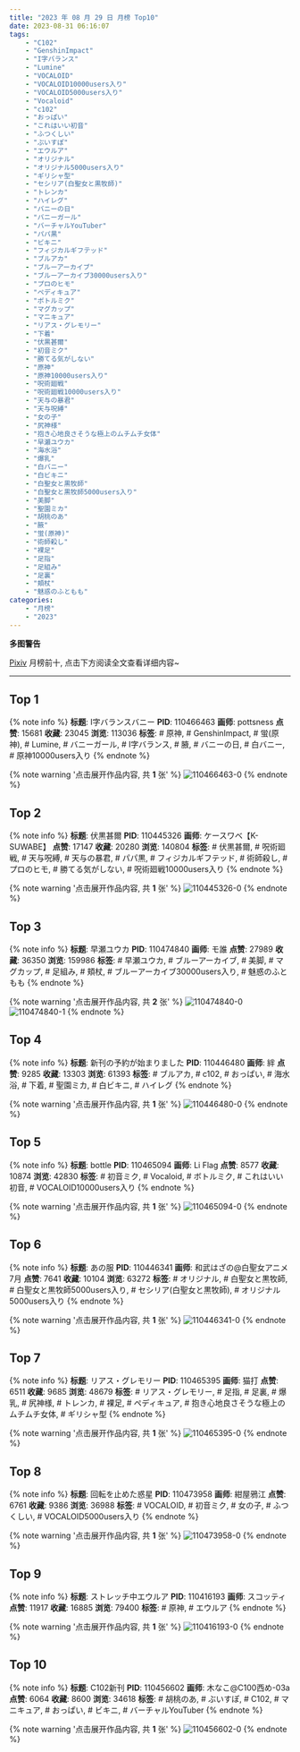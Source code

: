 ```yaml
---
title: "2023 年 08 月 29 日 月榜 Top10"
date: 2023-08-31 06:16:07
tags:
    - "C102"
    - "GenshinImpact"
    - "I字バランス"
    - "Lumine"
    - "VOCALOID"
    - "VOCALOID10000users入り"
    - "VOCALOID5000users入り"
    - "Vocaloid"
    - "c102"
    - "おっぱい"
    - "これはいい初音"
    - "ふつくしい"
    - "ぶいすぽ"
    - "エウルア"
    - "オリジナル"
    - "オリジナル5000users入り"
    - "ギリシャ型"
    - "セシリア(白聖女と黒牧師)"
    - "トレンカ"
    - "ハイレグ"
    - "バニーの日"
    - "バニーガール"
    - "バーチャルYouTuber"
    - "パパ黒"
    - "ビキニ"
    - "フィジカルギフテッド"
    - "ブルアカ"
    - "ブルーアーカイブ"
    - "ブルーアーカイブ30000users入り"
    - "プロのヒモ"
    - "ペディキュア"
    - "ボトルミク"
    - "マグカップ"
    - "マニキュア"
    - "リアス・グレモリー"
    - "下着"
    - "伏黒甚爾"
    - "初音ミク"
    - "勝てる気がしない"
    - "原神"
    - "原神10000users入り"
    - "呪術廻戦"
    - "呪術廻戦10000users入り"
    - "天与の暴君"
    - "天与呪縛"
    - "女の子"
    - "尻神様"
    - "抱き心地良さそうな極上のムチムチ女体"
    - "早瀬ユウカ"
    - "海水浴"
    - "爆乳"
    - "白バニー"
    - "白ビキニ"
    - "白聖女と黒牧師"
    - "白聖女と黒牧師5000users入り"
    - "美脚"
    - "聖園ミカ"
    - "胡桃のあ"
    - "腋"
    - "蛍(原神)"
    - "術師殺し"
    - "裸足"
    - "足指"
    - "足組み"
    - "足裏"
    - "頬杖"
    - "魅惑のふともも"
categories:
    - "月榜"
    - "2023"
---
```


<i class="fa fa-triangle-exclamation"></i>**多图警告**<i class="fa fa-triangle-exclamation"></i>

[Pixiv](https://www.pixiv.net/) 月榜前十, 点击下方阅读全文查看详细内容~

<!-- more -->

---

## Top 1

{% note info %}
**标题**: I字バランスバニー
**PID**: 110466463 **画师**: pottsness
**点赞**: 15681 **收藏**: 23045 **浏览**: 113036
**标签**: # 原神, # GenshinImpact, # 蛍(原神), # Lumine, # バニーガール, # I字バランス, # 腋, # バニーの日, # 白バニー, # 原神10000users入り
{% endnote %}

{% note warning '点击展开作品内容, 共 **1** 张' %}
![110466463-0](https://i.pixiv.re/img-original/img/2023/08/02/20/00/12/110466463_p0.jpg)
{% endnote %}

## Top 2

{% note info %}
**标题**: 伏黒甚爾
**PID**: 110445326 **画师**: ケースワベ【K-SUWABE】
**点赞**: 17147 **收藏**: 20280 **浏览**: 140804
**标签**: # 伏黒甚爾, # 呪術廻戦, # 天与呪縛, # 天与の暴君, # パパ黒, # フィジカルギフテッド, # 術師殺し, # プロのヒモ, # 勝てる気がしない, # 呪術廻戦10000users入り
{% endnote %}

{% note warning '点击展开作品内容, 共 **1** 张' %}
![110445326-0](https://i.pixiv.re/img-original/img/2023/08/02/00/01/17/110445326_p0.jpg)
{% endnote %}

## Top 3

{% note info %}
**标题**: 早瀬ユウカ
**PID**: 110474840 **画师**: モ誰
**点赞**: 27989 **收藏**: 36350 **浏览**: 159986
**标签**: # 早瀬ユウカ, # ブルーアーカイブ, # 美脚, # マグカップ, # 足組み, # 頬杖, # ブルーアーカイブ30000users入り, # 魅惑のふともも
{% endnote %}

{% note warning '点击展开作品内容, 共 **2** 张' %}
![110474840-0](https://i.pixiv.re/img-original/img/2023/08/03/00/01/22/110474840_p0.jpg)
![110474840-1](https://i.pixiv.re/img-original/img/2023/08/03/00/01/22/110474840_p1.jpg)
{% endnote %}

## Top 4

{% note info %}
**标题**: 新刊の予約が始まりました
**PID**: 110446480 **画师**: 絆
**点赞**: 9285 **收藏**: 13303 **浏览**: 61393
**标签**: # ブルアカ, # c102, # おっぱい, # 海水浴, # 下着, # 聖園ミカ, # 白ビキニ, # ハイレグ
{% endnote %}

{% note warning '点击展开作品内容, 共 **1** 张' %}
![110446480-0](https://i.pixiv.re/img-original/img/2023/08/02/00/30/39/110446480_p0.jpg)
{% endnote %}

## Top 5

{% note info %}
**标题**: bottle
**PID**: 110465094 **画师**: Li Flag
**点赞**: 8577 **收藏**: 10874 **浏览**: 42830
**标签**: # 初音ミク, # Vocaloid, # ボトルミク, # これはいい初音, # VOCALOID10000users入り
{% endnote %}

{% note warning '点击展开作品内容, 共 **1** 张' %}
![110465094-0](https://i.pixiv.re/img-original/img/2023/08/02/19/05/05/110465094_p0.jpg)
{% endnote %}

## Top 6

{% note info %}
**标题**: あの服
**PID**: 110446341 **画师**: 和武はざの@白聖女アニメ7月
**点赞**: 7641 **收藏**: 10104 **浏览**: 63272
**标签**: # オリジナル, # 白聖女と黒牧師, # 白聖女と黒牧師5000users入り, # セシリア(白聖女と黒牧師), # オリジナル5000users入り
{% endnote %}

{% note warning '点击展开作品内容, 共 **1** 张' %}
![110446341-0](https://i.pixiv.re/img-original/img/2023/08/02/00/26/48/110446341_p0.jpg)
{% endnote %}

## Top 7

{% note info %}
**标题**: リアス・グレモリー
**PID**: 110465395 **画师**: 猫打
**点赞**: 6511 **收藏**: 9685 **浏览**: 48679
**标签**: # リアス・グレモリー, # 足指, # 足裏, # 爆乳, # 尻神様, # トレンカ, # 裸足, # ペディキュア, # 抱き心地良さそうな極上のムチムチ女体, # ギリシャ型
{% endnote %}

{% note warning '点击展开作品内容, 共 **1** 张' %}
![110465395-0](https://i.pixiv.re/img-original/img/2023/08/02/19/53/13/110465395_p0.jpg)
{% endnote %}

## Top 8

{% note info %}
**标题**: 回転を止めた惑星
**PID**: 110473958 **画师**: 紺屋鴉江
**点赞**: 6761 **收藏**: 9386 **浏览**: 36988
**标签**: # VOCALOID, # 初音ミク, # 女の子, # ふつくしい, # VOCALOID5000users入り
{% endnote %}

{% note warning '点击展开作品内容, 共 **1** 张' %}
![110473958-0](https://i.pixiv.re/img-original/img/2023/08/02/23/41/07/110473958_p0.jpg)
{% endnote %}

## Top 9

{% note info %}
**标题**: ストレッチ中エウルア
**PID**: 110416193 **画师**: スコッティ
**点赞**: 11917 **收藏**: 16885 **浏览**: 79400
**标签**: # 原神, # エウルア
{% endnote %}

{% note warning '点击展开作品内容, 共 **1** 张' %}
![110416193-0](https://i.pixiv.re/img-original/img/2023/08/01/00/01/01/110416193_p0.jpg)
{% endnote %}

## Top 10

{% note info %}
**标题**: C102新刊
**PID**: 110456602 **画师**: 木なこ@C100西め-03a
**点赞**: 6064 **收藏**: 8600 **浏览**: 34618
**标签**: # 胡桃のあ, # ぶいすぽ, # C102, # マニキュア, # おっぱい, # ビキニ, # バーチャルYouTuber
{% endnote %}

{% note warning '点击展开作品内容, 共 **1** 张' %}
![110456602-0](https://i.pixiv.re/img-original/img/2023/08/02/12/00/02/110456602_p0.png)
{% endnote %}

